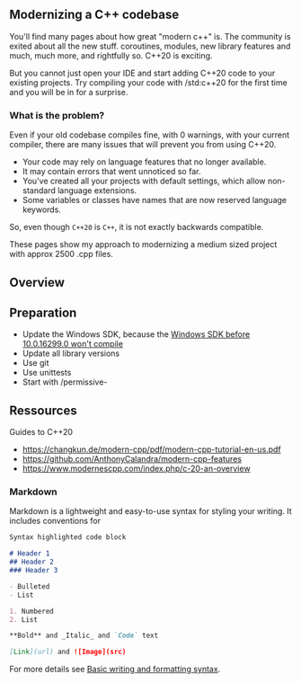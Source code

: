 ## Modernizing a C++ codebase

You'll find many pages about how great "modern c++" is. The community is exited about all the new stuff. coroutines, modules, new library features and much, much more, and rightfully so. C++20 is exciting. 

But you cannot just open your IDE and start adding C++20 code to your existing projects. Try compiling your code with /std:c++20 for the first time and you will be in for a surprise.

### What is the problem?
Even if your old codebase compiles fine, with 0 warnings, with your current compiler, there are many issues that will prevent you from using C++20.

- Your code may rely on language features that no longer available.
- It may contain errors that went unnoticed so far.
- You've created all your projects with default settings, which allow non-standard language extensions.
- Some variables or classes have names that are now reserved language keywords.

So, even though `C++20` is `C++`, it is not exactly backwards compatible.

These pages show my approach to modernizing a medium sized project with approx 2500 .cpp files.


## Overview

## Preparation
- Update the Windows SDK, because the  [Windows SDK before 10.0.16299.0 won't compile](https://docs.microsoft.com/en-us/cpp/build/reference/permissive-standards-conformance?view=msvc-170#windows-header-issues)
- Update all library versions
- Use git
- Use unittests
- Start with /permissive-



## Ressources
Guides to C++20

- https://changkun.de/modern-cpp/pdf/modern-cpp-tutorial-en-us.pdf
- https://github.com/AnthonyCalandra/modern-cpp-features
- https://www.modernescpp.com/index.php/c-20-an-overview





### Markdown

Markdown is a lightweight and easy-to-use syntax for styling your writing. It includes conventions for

```markdown
Syntax highlighted code block

# Header 1
## Header 2
### Header 3

- Bulleted
- List

1. Numbered
2. List

**Bold** and _Italic_ and `Code` text

[Link](url) and ![Image](src)
```

For more details see [Basic writing and formatting syntax](https://docs.github.com/en/github/writing-on-github/getting-started-with-writing-and-formatting-on-github/basic-writing-and-formatting-syntax).
